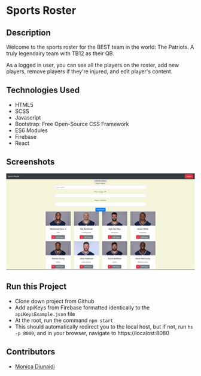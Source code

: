 # Sports Roster

## Description
Welcome to the sports roster for the BEST team in the world: The Patriots. A truly legendairy team with TB12 as their QB.

As a logged in user, you can see all the players on the roster, add new players, remove players if they're injured, and edit player's content.

## Technologies Used
* HTML5
* SCSS
* Javascript
* Bootstrap: Free Open-Source CSS Framework
* ES6 Modules
* Firebase
* React

## Screenshots
![homepage](https://raw.githubusercontent.com/djunaim/sports-roster/master/src/screenshots/homepage.PNG)

## Run this Project
* Clone down project from Github
* Add apiKeys from Firebase formatted identically to the `apiKeysExample.json` file
* At the root, run the command `npm start`
* This should automatically redirect you to the local host, but if not, run `hs -p 8080`, and in your browser, navigate to https://localost:8080

## Contributors
* [Monica Djunaidi](https://github.com/djunaim)
